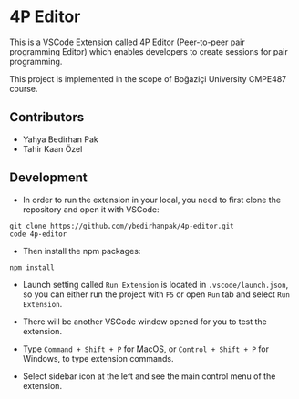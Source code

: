 # 4P Editor

This is a VSCode Extension called 4P Editor (Peer-to-peer pair programming Editor) which enables developers to create sessions for pair programming.

This project is implemented in the scope of Boğaziçi University CMPE487 course.

## Contributors

- Yahya Bedirhan Pak
- Tahir Kaan Özel

## Development

- In order to run the extension in your local, you need to first clone the repository and open it with VSCode:

```
git clone https://github.com/ybedirhanpak/4p-editor.git
code 4p-editor
```

- Then install the npm packages:

```
npm install
```

- Launch setting called `Run Extension` is located in `.vscode/launch.json`, so you can either run the project with `F5` or open `Run` tab and select `Run Extension`.

- There will be another VSCode window opened for you to test the extension.

- Type `Command + Shift + P` for MacOS, or `Control + Shift + P` for Windows, to type extension commands.

- Select sidebar icon at the left and see the main control menu of the extension.
